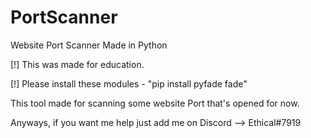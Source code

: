 # PortScanner
Website Port Scanner Made in Python

[!] This was made for education.

[!] Please install these modules
    - "pip install pyfade fade"
    
This tool made for scanning some website Port that's opened for now.

Anyways, if you want me help just add me on Discord --> Ethical#7919
